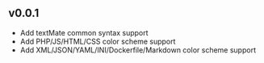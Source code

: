 ## v0.0.1
- Add textMate common syntax support
- Add PHP/JS/HTML/CSS color scheme support
- Add XML/JSON/YAML/INI/Dockerfile/Markdown color scheme support
